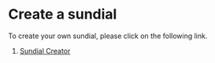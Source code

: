 # Create a sundial
To create your own sundial, please click on the following link.<br>
1. [Sundial Creator](https://beta.deepnote.org/launch?template=data-science&url=https%3A%2F%2Fgithub.com%2Fpapero2%2Fsundial%2Fblob%2Fmaster%2Fsundial.ipynb)
<br>

